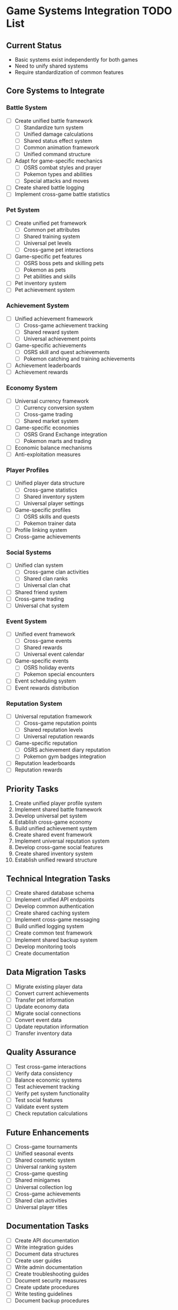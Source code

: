 # Game Systems Integration TODO List

## Current Status
- Basic systems exist independently for both games
- Need to unify shared systems
- Require standardization of common features

## Core Systems to Integrate

### Battle System
- [ ] Create unified battle framework
  - [ ] Standardize turn system
  - [ ] Unified damage calculations
  - [ ] Shared status effect system
  - [ ] Common animation framework
  - [ ] Unified command structure
- [ ] Adapt for game-specific mechanics
  - [ ] OSRS combat styles and prayer
  - [ ] Pokemon types and abilities
  - [ ] Special attacks and moves
- [ ] Create shared battle logging
- [ ] Implement cross-game battle statistics

### Pet System
- [ ] Create unified pet framework
  - [ ] Common pet attributes
  - [ ] Shared training system
  - [ ] Universal pet levels
  - [ ] Cross-game pet interactions
- [ ] Game-specific pet features
  - [ ] OSRS boss pets and skilling pets
  - [ ] Pokemon as pets
  - [ ] Pet abilities and skills
- [ ] Pet inventory system
- [ ] Pet achievement system

### Achievement System
- [ ] Unified achievement framework
  - [ ] Cross-game achievement tracking
  - [ ] Shared reward system
  - [ ] Universal achievement points
- [ ] Game-specific achievements
  - [ ] OSRS skill and quest achievements
  - [ ] Pokemon catching and training achievements
- [ ] Achievement leaderboards
- [ ] Achievement rewards

### Economy System
- [ ] Universal currency framework
  - [ ] Currency conversion system
  - [ ] Cross-game trading
  - [ ] Shared market system
- [ ] Game-specific economies
  - [ ] OSRS Grand Exchange integration
  - [ ] Pokemon marts and trading
- [ ] Economic balance mechanisms
- [ ] Anti-exploitation measures

### Player Profiles
- [ ] Unified player data structure
  - [ ] Cross-game statistics
  - [ ] Shared inventory system
  - [ ] Universal player settings
- [ ] Game-specific profiles
  - [ ] OSRS skills and quests
  - [ ] Pokemon trainer data
- [ ] Profile linking system
- [ ] Cross-game achievements

### Social Systems
- [ ] Unified clan system
  - [ ] Cross-game clan activities
  - [ ] Shared clan ranks
  - [ ] Universal clan chat
- [ ] Shared friend system
- [ ] Cross-game trading
- [ ] Universal chat system

### Event System
- [ ] Unified event framework
  - [ ] Cross-game events
  - [ ] Shared rewards
  - [ ] Universal event calendar
- [ ] Game-specific events
  - [ ] OSRS holiday events
  - [ ] Pokemon special encounters
- [ ] Event scheduling system
- [ ] Event rewards distribution

### Reputation System
- [ ] Universal reputation framework
  - [ ] Cross-game reputation points
  - [ ] Shared reputation levels
  - [ ] Universal reputation rewards
- [ ] Game-specific reputation
  - [ ] OSRS achievement diary reputation
  - [ ] Pokemon gym badges integration
- [ ] Reputation leaderboards
- [ ] Reputation rewards

## Priority Tasks
1. Create unified player profile system
2. Implement shared battle framework
3. Develop universal pet system
4. Establish cross-game economy
5. Build unified achievement system
6. Create shared event framework
7. Implement universal reputation system
8. Develop cross-game social features
9. Create shared inventory system
10. Establish unified reward structure

## Technical Integration Tasks
- [ ] Create shared database schema
- [ ] Implement unified API endpoints
- [ ] Develop common authentication
- [ ] Create shared caching system
- [ ] Implement cross-game messaging
- [ ] Build unified logging system
- [ ] Create common test framework
- [ ] Implement shared backup system
- [ ] Develop monitoring tools
- [ ] Create documentation

## Data Migration Tasks
- [ ] Migrate existing player data
- [ ] Convert current achievements
- [ ] Transfer pet information
- [ ] Update economy data
- [ ] Migrate social connections
- [ ] Convert event data
- [ ] Update reputation information
- [ ] Transfer inventory data

## Quality Assurance
- [ ] Test cross-game interactions
- [ ] Verify data consistency
- [ ] Balance economic systems
- [ ] Test achievement tracking
- [ ] Verify pet system functionality
- [ ] Test social features
- [ ] Validate event system
- [ ] Check reputation calculations

## Future Enhancements
- [ ] Cross-game tournaments
- [ ] Unified seasonal events
- [ ] Shared cosmetic system
- [ ] Universal ranking system
- [ ] Cross-game questing
- [ ] Shared minigames
- [ ] Universal collection log
- [ ] Cross-game achievements
- [ ] Shared clan activities
- [ ] Universal player titles

## Documentation Tasks
- [ ] Create API documentation
- [ ] Write integration guides
- [ ] Document data structures
- [ ] Create user guides
- [ ] Write admin documentation
- [ ] Create troubleshooting guides
- [ ] Document security measures
- [ ] Create update procedures
- [ ] Write testing guidelines
- [ ] Document backup procedures 